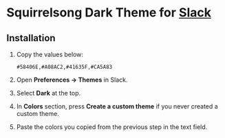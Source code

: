 # Squirrelsong Dark Theme for [Slack](https://slack.com/)

## Installation

1. Copy the values below:

    ```
    #58406E,#A08AC2,#41635F,#CA5A83
    ```

2. Open **Preferences → Themes** in Slack.
3. Select **Dark** at the top.
4. In **Colors** section, press **Create a custom theme** if you never created a custom theme.
5. Paste the colors you copied from the previous step in the text field.
